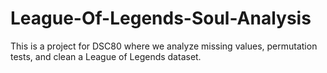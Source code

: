 # League-Of-Legends-Soul-Analysis
This is a project for DSC80 where we analyze missing values, permutation tests, and clean a League of Legends dataset.
